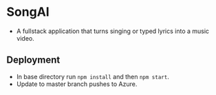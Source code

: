 # SongAI
- A fullstack application that turns singing or typed lyrics into a music video.

## Deployment
- In base directory run `npm install` and then `npm start`.
- Update to master branch pushes to Azure.
